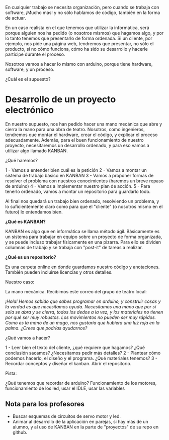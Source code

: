 En cualquier trabajo se necesita organización, pero cuando se trabaja con software, ¡Mucho más! y no sólo hablamos de código, también en la forma de actuar.

En un caso realista en el que tenemos que utilizar la informática, será porque alguien nos ha pedido (o nosotros mismos) que hagamos algo, y por lo tanto tenemos que presentarlo de forma ordenada. Si un cliente, por ejemplo, nos pide una página web, tendremos que presentar, no sólo el producto, si no cómo funciona, cómo ha sido su desarrollo y hacerle partícipe durante el proceso.

Nosotros vamos a hacer lo mismo con arduino, porque tiene hardware, software, y un proceso. 

¿Cuál es el supuesto?
# Desarrollo de un proyecto electrónico

En nuestro supuesto, nos han pedido hacer una mano mecánica que abre y cierra la mano para una obra de teatro. Nosotros, como ingenieros, tendremos que montar el hardware, crear el código, y explicar el proceso adecuadamente. Además, para el buen funcionamiento de nuestro proyecto, necesitaremos un desarrollo ordenado, y para eso vamos a utilizar algo llamado KANBAN.

¿Qué haremos?

1 - Vamos a entender bien cuál es la petición
2 - Vamos a montar un sistema de trabajo básico en KANBAN
3 - Vamos a proponer formas de resolver el problema con nuestros conocimientos (haremos un breve repaso de arduino)
4 - Vamos a implementar nuestro plan de acción.
5 - Para tenerlo ordenado, vamos a montar un repositorio para guardarlo todo. 

Al final nos quedará un trabajo bien ordenado, resolviendo un problema, y lo suficientemente claro como para que el "cliente" (o nosotros mismo en el futuro) lo entendamos bien.

**¿Qué es KANBAN?**

KANBAN es algo que en informática se llama método ágil. Básicamente es un sistema para trabajar en equipo sobre un proyecto de forma organizada, y se puede incluso trabajar físicamente en una pizarra. Para ello se dividen columnas de trabajo y se trabaja con "post-it" de tareas a realizar.

**¿Qué es un repositorio?**

Es una carpeta online en donde guardamos nuestro código y anotaciones. También pueden incluirse licencias y otros detalles.


Nuestro caso:

La mano mecánica. Recibimos este correo del grupo de teatro local:

_¡Hola! Hemos sabido que sabes programar en arduino, y construir cosas y la verdad es que necesitamos ayuda. Necesitamos una mano que por sí sola se abra y se cierra, todos los dedos a la vez, y los materiales no tienen por qué ser muy robustos. Los movimientos no pueden ser muy rápidos. Como es la mano de un mago, nos gustaría que hubiera una luz roja en la palma. ¿Crees que podrías ayudarnos?_ 

¿Qué vamos a hacer?

1 - Leer bien el texto del cliente, ¿qué requiere que hagamos? ¿Qué conclusión sacamos? ¿Necesitamos pedir más detalles?
2 - Plantear cómo podemos hacerlo, el diseño y el programa. ¿Qué materiales tenemos?
3 - Recordar conceptos y diseñar el kanban. Abrir el repositorio. 


Pista:

¿Qué tenemos que recordar de arduino?
Funcionamiento de los motores, funcionamiento de los led, usar el IDLE, usar las variables

## Nota para los profesores

- Buscar esquemas de circuitos de servo motor y led.
- Animar al desarrollo de la aplicación en parejas, si hay más de un alumno, y al uso de KANBAN en la parte de "proyectos" de su repo en github.

